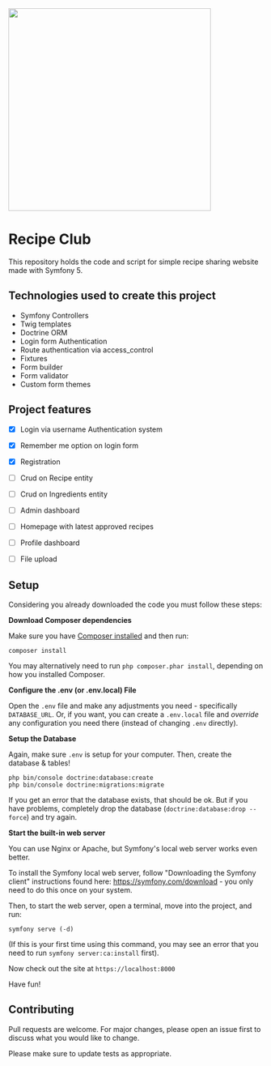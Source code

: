 <img src="https://user-images.githubusercontent.com/70708109/103316306-c17ccf80-4a30-11eb-92b3-5f0fd06d9957.png" width="400">

# Recipe Club
This repository holds the code and script for simple recipe sharing website made with Symfony 5.

## Technologies used to create this project
* Symfony Controllers
* Twig templates
* Doctrine ORM
* Login form Authentication
* Route authentication via access_control
* Fixtures
* Form builder
* Form validator
* Custom form themes

## Project features
- [x] Login via username Authentication system
- [x] Remember me option on login form
- [x] Registration
- [ ] Crud on Recipe entity
- [ ] Crud on Ingredients entity
- [ ] Admin dashboard
- [ ] Homepage with latest approved recipes
- [ ] Profile dashboard
- [ ] File upload



## Setup

Considering you already downloaded the code you must follow these steps:


**Download Composer dependencies**

Make sure you have [Composer installed](https://getcomposer.org/download/)
and then run:

```
composer install
```

You may alternatively need to run `php composer.phar install`, depending
on how you installed Composer.

**Configure the .env (or .env.local) File**

Open the `.env` file and make any adjustments you need - specifically
`DATABASE_URL`. Or, if you want, you can create a `.env.local` file
and *override* any configuration you need there (instead of changing
`.env` directly).

**Setup the Database**

Again, make sure `.env` is setup for your computer. Then, create
the database & tables!

```
php bin/console doctrine:database:create
php bin/console doctrine:migrations:migrate
```

If you get an error that the database exists, that should
be ok. But if you have problems, completely drop the
database (`doctrine:database:drop --force`) and try again.

**Start the built-in web server**

You can use Nginx or Apache, but Symfony's local web server
works even better.

To install the Symfony local web server, follow
"Downloading the Symfony client" instructions found
here: https://symfony.com/download - you only need to do this
once on your system.

Then, to start the web server, open a terminal, move into the
project, and run:

```
symfony serve (-d)
```


(If this is your first time using this command, you may see an
error that you need to run `symfony server:ca:install` first).

Now check out the site at `https://localhost:8000`

Have fun!

## Contributing
Pull requests are welcome. For major changes, please open an issue first to discuss what you would like to change.

Please make sure to update tests as appropriate.
